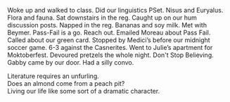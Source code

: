 Woke up and walked to class. Did our linguistics PSet. Nisus and Euryalus. Flora and fauna. Sat downstairs in the reg. Caught up on our hum discussion posts. Napped in the reg. Bananas and soy milk. Met with Beymer. Pass-Fail is a go. Reach out. Emailed Moreau about Pass Fail. Called about our green card. Stopped by Medici’s before our midnight soccer game. 6-3 against the Casnerites. Went to Julie’s apartment for Moktoberfest. Devoured pretzels the whole night. Don't Stop Believing. Gabby came by our door. Had a silly convo.

Literature requires an unfurling.   
Does an almond come from a peach pit?  
Living our life like some sort of a dramatic character.
